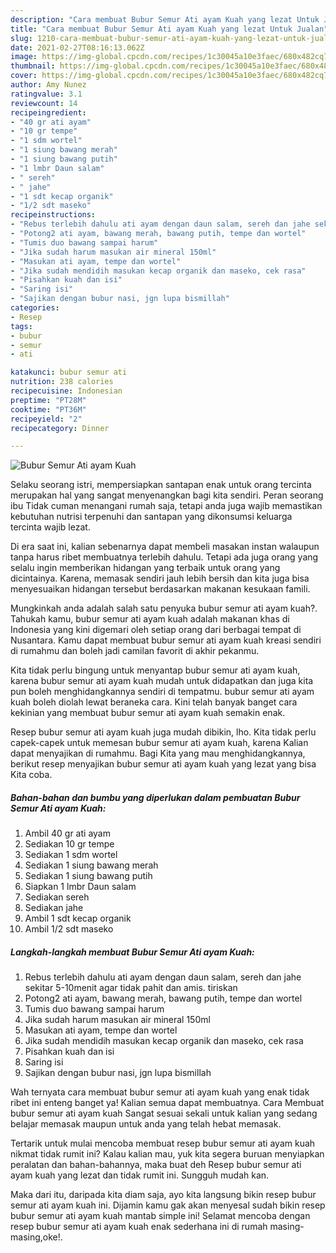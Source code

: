 ```yaml
---
description: "Cara membuat Bubur Semur Ati ayam Kuah yang lezat Untuk Jualan"
title: "Cara membuat Bubur Semur Ati ayam Kuah yang lezat Untuk Jualan"
slug: 1210-cara-membuat-bubur-semur-ati-ayam-kuah-yang-lezat-untuk-jualan
date: 2021-02-27T08:16:13.062Z
image: https://img-global.cpcdn.com/recipes/1c30045a10e3faec/680x482cq70/bubur-semur-ati-ayam-kuah-foto-resep-utama.jpg
thumbnail: https://img-global.cpcdn.com/recipes/1c30045a10e3faec/680x482cq70/bubur-semur-ati-ayam-kuah-foto-resep-utama.jpg
cover: https://img-global.cpcdn.com/recipes/1c30045a10e3faec/680x482cq70/bubur-semur-ati-ayam-kuah-foto-resep-utama.jpg
author: Amy Nunez
ratingvalue: 3.1
reviewcount: 14
recipeingredient:
- "40 gr ati ayam"
- "10 gr tempe"
- "1 sdm wortel"
- "1 siung bawang merah"
- "1 siung bawang putih"
- "1 lmbr Daun salam"
- " sereh"
- " jahe"
- "1 sdt kecap organik"
- "1/2 sdt maseko"
recipeinstructions:
- "Rebus terlebih dahulu ati ayam dengan daun salam, sereh dan jahe sekitar 5-10menit agar tidak pahit dan amis. tiriskan"
- "Potong2 ati ayam, bawang merah, bawang putih, tempe dan wortel"
- "Tumis duo bawang sampai harum"
- "Jika sudah harum masukan air mineral 150ml"
- "Masukan ati ayam, tempe dan wortel"
- "Jika sudah mendidih masukan kecap organik dan maseko, cek rasa"
- "Pisahkan kuah dan isi"
- "Saring isi"
- "Sajikan dengan bubur nasi, jgn lupa bismillah"
categories:
- Resep
tags:
- bubur
- semur
- ati

katakunci: bubur semur ati 
nutrition: 238 calories
recipecuisine: Indonesian
preptime: "PT28M"
cooktime: "PT36M"
recipeyield: "2"
recipecategory: Dinner

---
```



![Bubur Semur Ati ayam Kuah](https://img-global.cpcdn.com/recipes/1c30045a10e3faec/680x482cq70/bubur-semur-ati-ayam-kuah-foto-resep-utama.jpg)

Selaku seorang istri, mempersiapkan santapan enak untuk orang tercinta merupakan hal yang sangat menyenangkan bagi kita sendiri. Peran seorang ibu Tidak cuman menangani rumah saja, tetapi anda juga wajib memastikan kebutuhan nutrisi terpenuhi dan santapan yang dikonsumsi keluarga tercinta wajib lezat.

Di era  saat ini, kalian sebenarnya dapat membeli masakan instan walaupun tanpa harus ribet membuatnya terlebih dahulu. Tetapi ada juga orang yang selalu ingin memberikan hidangan yang terbaik untuk orang yang dicintainya. Karena, memasak sendiri jauh lebih bersih dan kita juga bisa menyesuaikan hidangan tersebut berdasarkan makanan kesukaan famili. 



Mungkinkah anda adalah salah satu penyuka bubur semur ati ayam kuah?. Tahukah kamu, bubur semur ati ayam kuah adalah makanan khas di Indonesia yang kini digemari oleh setiap orang dari berbagai tempat di Nusantara. Kamu dapat membuat bubur semur ati ayam kuah kreasi sendiri di rumahmu dan boleh jadi camilan favorit di akhir pekanmu.

Kita tidak perlu bingung untuk menyantap bubur semur ati ayam kuah, karena bubur semur ati ayam kuah mudah untuk didapatkan dan juga kita pun boleh menghidangkannya sendiri di tempatmu. bubur semur ati ayam kuah boleh diolah lewat beraneka cara. Kini telah banyak banget cara kekinian yang membuat bubur semur ati ayam kuah semakin enak.

Resep bubur semur ati ayam kuah juga mudah dibikin, lho. Kita tidak perlu capek-capek untuk memesan bubur semur ati ayam kuah, karena Kalian dapat menyajikan di rumahmu. Bagi Kita yang mau menghidangkannya, berikut resep menyajikan bubur semur ati ayam kuah yang lezat yang bisa Kita coba.

<!--inarticleads1-->

##### Bahan-bahan dan bumbu yang diperlukan dalam pembuatan Bubur Semur Ati ayam Kuah:

1. Ambil 40 gr ati ayam
1. Sediakan 10 gr tempe
1. Sediakan 1 sdm wortel
1. Sediakan 1 siung bawang merah
1. Sediakan 1 siung bawang putih
1. Siapkan 1 lmbr Daun salam
1. Sediakan  sereh
1. Sediakan  jahe
1. Ambil 1 sdt kecap organik
1. Ambil 1/2 sdt maseko




<!--inarticleads2-->

##### Langkah-langkah membuat Bubur Semur Ati ayam Kuah:

1. Rebus terlebih dahulu ati ayam dengan daun salam, sereh dan jahe sekitar 5-10menit agar tidak pahit dan amis. tiriskan
1. Potong2 ati ayam, bawang merah, bawang putih, tempe dan wortel
1. Tumis duo bawang sampai harum
1. Jika sudah harum masukan air mineral 150ml
1. Masukan ati ayam, tempe dan wortel
1. Jika sudah mendidih masukan kecap organik dan maseko, cek rasa
1. Pisahkan kuah dan isi
1. Saring isi
1. Sajikan dengan bubur nasi, jgn lupa bismillah




Wah ternyata cara membuat bubur semur ati ayam kuah yang enak tidak ribet ini enteng banget ya! Kalian semua dapat membuatnya. Cara Membuat bubur semur ati ayam kuah Sangat sesuai sekali untuk kalian yang sedang belajar memasak maupun untuk anda yang telah hebat memasak.

Tertarik untuk mulai mencoba membuat resep bubur semur ati ayam kuah nikmat tidak rumit ini? Kalau kalian mau, yuk kita segera buruan menyiapkan peralatan dan bahan-bahannya, maka buat deh Resep bubur semur ati ayam kuah yang lezat dan tidak rumit ini. Sungguh mudah kan. 

Maka dari itu, daripada kita diam saja, ayo kita langsung bikin resep bubur semur ati ayam kuah ini. Dijamin kamu gak akan menyesal sudah bikin resep bubur semur ati ayam kuah mantab simple ini! Selamat mencoba dengan resep bubur semur ati ayam kuah enak sederhana ini di rumah masing-masing,oke!.

